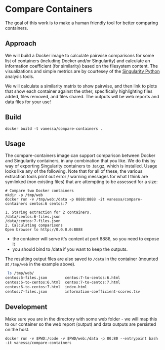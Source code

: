 # Compare Containers

The goal of this work is to make a human friendly tool for better comparing containers.

## Approach
We will build a Docker image to calculate pairwise comparisons for 
some list of containers (including Docker and/or Singularity) 
and calculate an information coefficient (for similarity)
based on the filesystem content. The visualizations and simple metrics are by 
courtesey of the [Singularity Python](https://www.github.com/vsoch/singularity-python/blob/v2.5/singularity/analysis)
analysis tools.

We will calculate a similarity matrix to show pairwise, and then link to plots
that show each container against the other, specifically highlighting files added,
files removed, and files shared. The outputs will be web reports and data files
for your use! 

## Build

```
docker build -t vanessa/compare-containers .
```

## Usage
The compare-containers image can support comparison between Docker and Singularity containers,
in any combination that you like. We do this by way of exporting Singularity containers to .tar.gz,
which is installed. Usage looks like any of the following. Note that for all of these,
the various extraction tools print out error / warning messages for what I think are symlinked 
(non existing files) that are attempting to be assessed for a size:


```
# Compare two Docker containers
mkdir -p /tmp/web
docker run -v /tmp/web:/data -p 8888:8888 -it vanessa/compare-containers centos:6 centos:7
```
```
1. Staring extraction for 2 containers.
/data/centos:6-files.json
/data/centos:7-files.json
2. Calculating comparisons
Open browser to http://0.0.0.0:8888
```

 - the container will serve it's content at port 8888, so you need to expose it
 - you should bind to /data if you want to keep the outputs.

The resulting output files are also saved to `/data` in the container (mounted at `/tmp/web` in the example above).

```bash
 ls /tmp/web/
centos:6-files.json        centos:7-to-centos:6.html
centos:6-to-centos:6.html  centos:7-to-centos:7.html
centos:6-to-centos:7.html  index.html
centos:7-files.json        information-coefficient-scores.tsv
```

## Development
Make sure you are in the directory with some web folder - we will map this to
our container so the web report (output) and data outputs are persisted on the host.

```
docker run -v $PWD:/code -v $PWD/web:/data -p 80:80 --entrypoint bash -it vanessa/compare-containers
```
